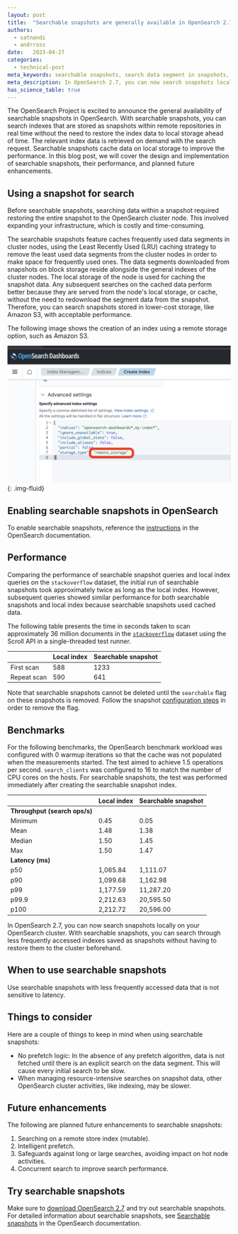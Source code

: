 ```yaml
---
layout: post
title:  "Searchable snapshots are generally available in OpenSearch 2.7"
authors:
  - satnandi
  - andrross
date:   2023-04-27
categories:
  - technical-post
meta_keywords: searchable snapshots, search data segment in snapshots, searchable snapshot index, OpenSearch 2.7
meta_description: In OpenSearch 2.7, you can now search snapshots locally on your OpenSearch cluster. With searchable snapshots, you can search through less frequently accessed indexes saved as snapshots without having to restore them to the cluster beforehand.
has_science_table: true
---
```


The OpenSearch Project is excited to announce the general availability of searchable snapshots in OpenSearch. With searchable snapshots, you can search indexes that are stored as snapshots within remote repositories in real time without the need to restore the index data to local storage ahead of time. The relevant index data is retrieved on demand with the search request. Searchable snapshots cache data on local storage to improve the performance. In this blog post, we will cover the design and implementation of searchable snapshots, their performance, and planned future enhancements. 

## Using a snapshot for search

Before searchable snapshots, searching data within a snapshot required restoring the entire snapshot to the OpenSearch cluster node. This involved expanding your infrastructure, which is costly and time-consuming. 

The searchable snapshots feature caches frequently used data segments in cluster nodes, using the Least Recently Used (LRU) caching strategy to remove the least used data segments from the cluster nodes in order to make space for frequently used ones. The data segments downloaded from snapshots on block storage reside alongside the general indexes of the cluster nodes. The local storage of the node is used for caching the snapshot data. Any subsequent searches on the cached data perform better because they are served from the node's local storage, or cache, without the need to redownload the segment data from the snapshot. Therefore, you can search snapshots stored in lower-cost storage, like Amazon S3, with acceptable performance. 

The following image shows the creation of an index using a remote storage option, such as Amazon S3.

![Searchable Snapshots](/assets/media/blog-images/search_snap.png){: .img-fluid}

## Enabling searchable snapshots in OpenSearch

To enable searchable snapshots, reference the [instructions](https://opensearch.org/docs/latest/tuning-your-cluster/availability-and-recovery/snapshots/searchable_snapshot/) in the OpenSearch documentation.

## Performance

Comparing the performance of searchable snapshot queries and local index queries on the `stackoverflow` dataset, the initial run of searchable snapshots took approximately twice as long as the local index. However, subsequent queries showed similar performance for both searchable snapshots and local index because searchable snapshots used cached data. 

The following table presents the time in seconds taken to scan approximately 36 million documents in the [`stackoverflow`](https://www.kaggle.com/datasets/stackoverflow/stackoverflow) dataset using the Scroll API in a single-threaded test runner.

| | **Local index** | **Searchable snapshot** |
|:--- | --- | --- |
| First scan | 588 | 1233 |
| Repeat scan | 590 | 641 |

Note that searchable snapshots cannot be deleted until the `searchable` flag on these snapshots is removed. Follow the snapshot [configuration steps]({{site.url}}{{site.baseurl}}/tuning-your-cluster/availability-and-recovery/snapshots/snapshot-restore/) in order to remove the flag.

## Benchmarks

For the following benchmarks, the OpenSearch benchmark workload was configured with 0 warmup iterations so that the cache was not populated when the measurements started. The test aimed to achieve 1.5 operations per second. `search_clients` was configured to 16 to match the number of CPU cores on the hosts. For searchable snapshots, the test was performed immediately after creating the searchable snapshot index. 

| | **Local index** | **Searchable snapshot** | 
| :--- | --- | --- |
| **Throughput (search ops/s)** | | |
| Minimum | 0.45 | 0.05 | 
| Mean | 1.48 | 1.38 | 
| Median | 1.50 | 1.45 | 
| Max | 1.50 | 1.47 | 
| **Latency (ms)** | | 
| p50 | 1,065.84 | 1,111.07 | 
| p90 | 1,099.68 | 1,162.98 | 
| p99 | 1,177.59 | 11,287.20 | 
| p99.9 | 2,212.63 | 20,595.50 | 
| p100 | 2,212.72 | 20,596.00 | 

In OpenSearch 2.7, you can now search snapshots locally on your OpenSearch cluster. With searchable snapshots, you can search through less frequently accessed indexes saved as snapshots without having to restore them to the cluster beforehand. 

## When to use searchable snapshots

Use searchable snapshots with less frequently accessed data that is not sensitive to latency.

## Things to consider

Here are a couple of things to keep in mind when using searchable snapshots:

- No prefetch logic: In the absence of any prefetch algorithm, data is not fetched until there is an explicit search on the data segment. This will cause every initial search to be slow.
- When managing resource-intensive searches on snapshot data, other OpenSearch cluster activities, like indexing, may be slower.

## Future enhancements

The following are planned future enhancements to searchable snapshots:

1. Searching on a remote store index (mutable).
1. Intelligent prefetch.
1. Safeguards against long or large searches, avoiding impact on hot node activities.
1. Concurrent search to improve search performance.

## Try searchable snapshots

Make sure to [download OpenSearch 2.7](https://opensearch.org/downloads.html) and try out searchable snapshots. For detailed information about searchable snapshots, see [Searchable snapshots](https://opensearch.org/docs/latest/tuning-your-cluster/availability-and-recovery/snapshots/searchable_snapshot/) in the OpenSearch documentation.
